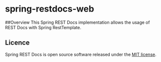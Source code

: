 # spring-restdocs-web

##Overview
This Spring REST Docs implementation allows the usage of REST Docs with Spring RestTemplate.

## Licence

Spring REST Docs is open source software released under the [MIT license][1].

[1]: https://choosealicense.com/licenses/mit
